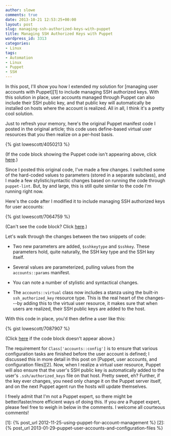 ```yaml
---
author: slowe
comments: true
date: 2013-10-21 12:53:25+00:00
layout: post
slug: managing-ssh-authorized-keys-with-puppet
title: Managing SSH Authorized Keys with Puppet
wordpress_id: 3313
categories:
- Linux
tags:
- Automation
- Linux
- Puppet
- SSH
---
```


In this post, I'll show you how I extended my solution for [managing user accounts with Puppet][1] to include managing SSH authorized keys. With this solution in place, user accounts managed through Puppet can also include their SSH public key, and that public key will automatically be installed on hosts where the account is realized. All in all, I think it's a pretty cool solution.

Just to refresh your memory, here's the original Puppet manifest code I posted in the original article; this code uses define-based virtual user resources that you then realize on a per-host basis.

{% gist lowescott/4050213 %}

(If the code block showing the Puppet code isn't appearing above, click [here](https://gist.github.com/lowescott/4050213).)

Since I posted this original code, I've made a few changes. I switched some of the hard-coded values to parameters (stored in a separate subclass), and I made a few stylistic/syntactic changes based on running the code through `puppet-lint`. But, by and large, this is still quite similar to the code I'm running right now.

Here's the code after I modified it to include managing SSH authorized keys for user accounts:

{% gist lowescott/7064759 %}

(Can't see the code block? Click [here](https://gist.github.com/lowescott/7064759).)

Let's walk through the changes between the two snippets of code:

* Two new parameters are added, `$sshkeytype` and `$sshkey`. These parameters hold, quite naturally, the SSH key type and the SSH key itself.

* Several values are parameterized, pulling values from the `accounts::params` manifest.

* You can note a number of stylistic and syntactical changes.

* The `accounts::virtual` class now includes a stanza using the built-in `ssh_authorized_key` resource type. This is the real heart of the changes---by adding this to the virtual user resource, it makes sure that when users are realized, their SSH public keys are added to the host.

With this code in place, you'd then define a user like this:

{% gist lowescott/7087907 %}

(Click [here](https://gist.github.com/lowescott/7087907) if the code block doesn't appear above.)

The requirement for `Class['accounts::config']` is to ensure that various configuration tasks are finished before the user account is defined; I discussed this in more detail in this post on [Puppet, user accounts, and configuration files][2]. Now, when I realize a virtual user resource, Puppet will also ensure that the user's SSH public key is automatically added to the user's `.ssh/authorized_keys` file on that host. Pretty sweet, eh? Further, if the key ever changes, you need only change it on the Puppet server itself, and on the next Puppet agent run the hosts will update themselves.

I freely admit that I'm not a Puppet expert, so there might be better/faster/more efficient ways of doing this. If you _are_ a Puppet expert, please feel free to weigh in below in the comments. I welcome all courteous comments!

[1]: {% post_url 2012-11-25-using-puppet-for-account-management %}
[2]: {% post_url 2013-01-29-puppet-user-accounts-and-configuration-files %}
